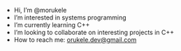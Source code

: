 - Hi, I’m @morukele
- I’m interested in systems programming
- I’m currently learning C++
- I’m looking to collaborate on interesting projects in C++
- How to reach me: orukele.dev@gmail.com

<!---
morukele/morukele is a ✨ special ✨ repository because its `README.md` (this file) appears on your GitHub profile.
You can click the Preview link to take a look at your changes.
--->
